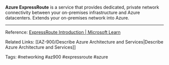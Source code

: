 **Azure ExpressRoute** is a service that provides dedicated, private network connectivity between your on-premises infrastructure and Azure datacenters. Extends your on-premises network into Azure.

---

Reference:
[ExpressRoute Introduction | Microsoft Learn](https://learn.microsoft.com/en-us/azure/expressroute/expressroute-introduction)


Related Links:
[[AZ-900/Describe Azure Architecture and Services|Describe Azure Architecture and Services]]

Tags:
#networking #az900 #expressroute #azure 